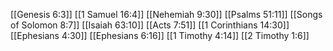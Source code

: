 [[Genesis 6:3]]
[[1 Samuel 16:4]]
[[Nehemiah 9:30]]
[[Psalms 51:11]]
[[Songs of Solomon 8:7]]
[[Isaiah 63:10]]
[[Acts 7:51]]
[[1 Corinthians 14:30]]
[[Ephesians 4:30]]
[[Ephesians 6:16]]
[[1 Timothy 4:14]]
[[2 Timothy 1:6]]
